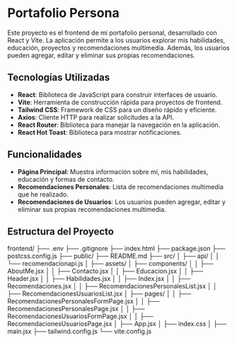 # Portafolio Persona
Este proyecto es el frontend de mi portafolio personal, desarrollado con React y Vite. La aplicación permite a los usuarios explorar mis habilidades, educación, proyectos y recomendaciones multimedia. Además, los usuarios pueden agregar, editar y eliminar sus propias recomendaciones.

## Tecnologías Utilizadas

- **React**: Biblioteca de JavaScript para construir interfaces de usuario.
- **Vite**: Herramienta de construcción rápida para proyectos de frontend.
- **Tailwind CSS**: Framework de CSS para un diseño rápido y eficiente.
- **Axios**: Cliente HTTP para realizar solicitudes a la API.
- **React Router**: Biblioteca para manejar la navegación en la aplicación.
- **React Hot Toast**: Biblioteca para mostrar notificaciones.

## Funcionalidades

- **Página Principal**: Muestra información sobre mí, mis habilidades, educación y formas de contacto.
- **Recomendaciones Personales**: Lista de recomendaciones multimedia que he realizado.
- **Recomendaciones de Usuarios**: Los usuarios pueden agregar, editar y eliminar sus propias recomendaciones 
multimedia.

## Estructura del Proyecto

frontend/
├── .env
├── .gitignore
├── index.html
├── package.json
├── postcss.config.js
├── public/
├── README.md
├── src/
│   ├── api/
│   │   └── recomendacionapi.js
│   ├── assets/
│   ├── components/
│   │   ├── AboutMe.jsx
│   │   ├── Contacto.jsx
│   │   ├── Educacion.jsx
│   │   ├── Header.jsx
│   │   ├── Habilidades.jsx
│   │   ├── Index.jsx
│   │   ├── Recomendaciones.jsx
│   │   ├── RecomendacionesPersonalesList.jsx
│   │   ├── RecomendacionesUsuariosList.jsx
│   ├── pages/
│   │   ├── RecomendacionesPersonalesFormPage.jsx
│   │   ├── RecomendacionesPersonalesPage.jsx
│   │   ├── RecomendacionesUsuariosFormPage.jsx
│   │   ├── RecomendacionesUsuariosPage.jsx
│   ├── App.jsx
│   ├── index.css
│   ├── main.jsx
├── tailwind.config.js
└── vite.config.js